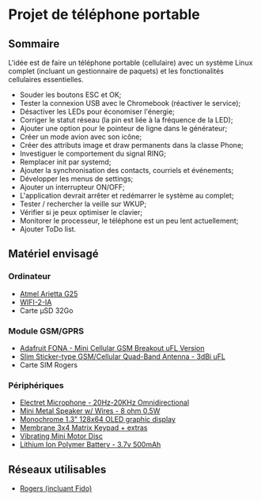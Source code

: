 # Projet de téléphone portable

## Sommaire

L'idée est de faire un téléphone portable (cellulaire) avec un système Linux complet (incluant un gestionnaire de paquets) et les fonctionalités cellulaires essentielles.

- Souder les boutons ESC et OK;
- Tester la connexion USB avec le Chromebook (réactiver le service);
- Désactiver les LEDs pour économiser l'énergie;
- Corriger le statut réseau (la pin est liée à la fréquence de la LED);
- Ajouter une option pour le pointeur de ligne dans le générateur;
- Créer un mode avion avec son icône;
- Créer des attributs image et draw permanents dans la classe Phone;
- Investiguer le comportement du signal RING;
- Remplacer init par systemd;
- Ajouter la synchronisation des contacts, courriels et événements;
- Développer les menus de settings;
- Ajouter un interrupteur ON/OFF;
- L'application devrait arrêter et redémarrer le système au complet;
- Tester / rechercher la veille sur WKUP;
- Vérifier si je peux optimiser le clavier;
- Monitorer le processeur, le téléphone est un peu lent actuellement;
- Ajouter ToDo list.

## Matériel envisagé

### Ordinateur

- [Atmel Arietta G25](http://www.acmesystems.it/arietta)
- [WIFI-2-IA](http://www.acmesystems.it/WIFI-2)
- Carte µSD 32Go

### Module GSM/GPRS

- [Adafruit FONA - Mini Cellular GSM Breakout uFL Version](http://www.adafruit.com/products/1946)
- [Slim Sticker-type GSM/Cellular Quad-Band Antenna - 3dBi uFL](http://www.adafruit.com/products/1991)
- Carte SIM Rogers

### Périphériques
- [Electret Microphone - 20Hz-20KHz Omnidirectional](https://www.adafruit.com/product/1064)
- [Mini Metal Speaker w/ Wires - 8 ohm 0.5W](https://www.adafruit.com/product/1890)
- [Monochrome 1.3" 128x64 OLED graphic display](http://www.adafruit.com/products/938)
- [Membrane 3x4 Matrix Keypad + extras](http://www.adafruit.com/products/419)
- [Vibrating Mini Motor Disc](https://www.adafruit.com/product/1201)
- [Lithium Ion Polymer Battery - 3.7v 500mAh](http://www.adafruit.com/products/1578)

## Réseaux utilisables

- [Rogers (incluant Fido)](http://en.wikipedia.org/wiki/List_of_mobile_network_operators_of_the_Americas#Canada)

